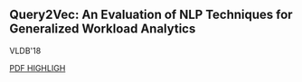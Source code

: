 

## Query2Vec: An Evaluation of NLP Techniques for Generalized Workload Analytics

VLDB'18

[PDF HIGHLIGH](./Query2Vec%20An%20Evaluation%20of%20NLP%20Techniques%20for%20Generalized%20Workload%20Analytics.pdf)